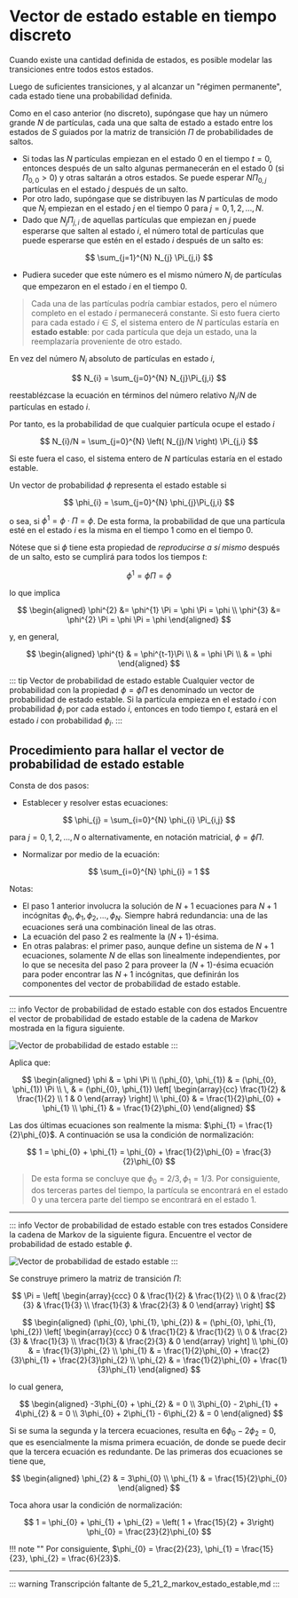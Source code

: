 # Vector de estado estable en tiempo discreto
Cuando existe una cantidad definida de estados, es posible modelar las transiciones entre todos estos estados.

Luego de suficientes transiciones, y al alcanzar un "régimen permanente", cada estado tiene una probabilidad definida.

Como en el caso anterior (no discreto), supóngase que hay un número grande $N$ de partículas, cada una que salta de estado a estado entre los estados de $S$ guiados por la matriz de transición $\Pi$ de probabilidades de saltos.

- Si todas las $N$ partículas empiezan en el estado 0 en el tiempo $t = 0$, entonces después de un salto algunas permanecerán en el estado 0 (si $\Pi_{0,0} > 0$) y otras saltarán a otros estados. Se puede esperar $N\Pi_{0,j}$ partículas en el estado $j$ después de un salto.
- Por otro lado, supóngase que se distribuyen las $N$ partículas de modo que $N_{j}$ empiezan en el estado $j$ en el tiempo 0 para $j = 0, 1, 2, \ldots, N$.
- Dado que $N_{j}\Pi_{j,i}$ de aquellas partículas que empiezan en $j$ puede esperarse que salten al estado $i$, el número total de partículas que puede esperarse que estén en el estado $i$ después de un salto es:

$$
\sum_{j=1}^{N} N_{j} \Pi_{j,i}
$$

- Pudiera suceder que este número es el mismo número $N_{i}$ de partículas que empezaron en el estado $i$ en el tiempo 0.

> Cada una de las partículas podría cambiar estados, pero el número completo en el estado $i$ permanecerá constante. Si esto fuera cierto para cada estado $i \in S$, el sistema entero de $N$ partículas estaría en **estado estable**: por cada partícula que deja un estado, una la reemplazaría proveniente de otro estado.

En vez del número $N_{i}$ absoluto de partículas en estado $i$, 

$$
  N_{i} = \sum_{j=0}^{N} N_{j}\Pi_{j,i}
$$

reestablézcase la ecuación en términos del número relativo $N_{i}/N$ de partículas en estado $i$.

Por tanto, es la probabilidad de que cualquier partícula ocupe el estado $i$

$$
  N_{i}/N = \sum_{j=0}^{N} \left( N_{j}/N \right) \Pi_{j,i}
$$

Si este fuera el caso, el sistema entero de $N$ partículas estaría en el estado estable. 

Un vector de probabilidad $\phi$ representa el estado estable si

$$
  \phi_{i} = \sum_{j=0}^{N} \phi_{j}\Pi_{j,i}
$$

o sea, si $\phi^{1} = \phi \cdot \Pi = \phi$. De esta forma, la probabilidad de que una partícula esté en el estado $i$ es la misma en el tiempo 1 como en el tiempo 0. 

Nótese que si $\phi$ tiene esta propiedad de *reproducirse a sí mismo* después de un salto, esto se cumplirá para todos los tiempos $t$: 

$$
  \phi^{1} = \phi \Pi = \phi
$$

lo que implica

$$
\begin{aligned}
  \phi^{2} &= \phi^{1} \Pi = \phi \Pi = \phi \\
  \phi^{3} &= \phi^{2} \Pi = \phi \Pi = \phi
\end{aligned} 
$$

y, en general, 

$$ 
\begin{aligned}
  \phi^{t} 	& = \phi^{t-1}\Pi \\
   			& = \phi \Pi \\
			& = \phi
\end{aligned} 
$$

::: tip Vector de probabilidad de estado estable
Cualquier vector de probabilidad con la propiedad $\phi = \phi \Pi$ es denominado un vector de probabilidad de estado estable. Si la partícula empieza en el estado $i$ con probabilidad $\phi_{i}$ por cada estado $i$, entonces en todo tiempo $t$, estará en el estado $i$ con probabilidad $\phi_{i}$.
:::

## Procedimiento para hallar el vector de probabilidad de estado estable

Consta de dos pasos:

- Establecer y resolver estas ecuaciones:

$$
\phi_{j} = \sum_{i=0}^{N} \phi_{i} \Pi_{i,j}
$$

   para $j = 0, 1, 2, \ldots, N$ o alternativamente, en notación matricial, $\phi = \phi \Pi$.

- Normalizar por medio de la ecuación:

$$
\sum_{i=0}^{N} \phi_{i} = 1
$$

Notas:

- El paso 1 anterior involucra la solución de $N+1$ ecuaciones para $N+1$ incógnitas $\phi_{0}, \phi_{1}, \phi_{2}, \ldots, \phi_{N}$. Siempre habrá redundancia: una de las ecuaciones será una combinación lineal de las otras.
- La ecuación del paso 2 es realmente la $(N+1)$-ésima.
- En otras palabras: el primer paso, aunque define un sistema de $N+1$ ecuaciones, solamente $N$ de ellas son linealmente independientes, por lo que se necesita del paso 2 para proveer la $(N+1)$-ésima ecuación para poder encontrar las $N+1$ incógnitas, que definirán los componentes del vector de probabilidad de estado estable.

---

::: info Vector de probabilidad de estado estable con dos estados
Encuentre el vector de probabilidad de estado estable de la cadena de Markov mostrada en la figura siguiente. 

![Vector de probabilidad de estado estable](/img/21_diagrama_saltos_0-1.svg)
:::

Aplica que: 

$$ 
\begin{aligned}
\phi & = \phi \Pi \\
(\phi_{0}, \phi_{1}) & = (\phi_{0}, \phi_{1}) \Pi \\
\, & = (\phi_{0}, \phi_{1}) \left[ \begin{array}{cc}
\frac{1}{2} & \frac{1}{2} \\
1   & 0 
\end{array} \right] \\
\phi_{0} & = \frac{1}{2}\phi_{0} + \phi_{1} \\
\phi_{1} & = \frac{1}{2}\phi_{0} 
\end{aligned}
$$

Las dos últimas ecuaciones son realmente la misma: $\phi_{1} = \frac{1}{2}\phi_{0}$. A continuación se usa la condición de normalización: 

$$
1 = \phi_{0} + \phi_{1} = \phi_{0} + \frac{1}{2}\phi_{0} = \frac{3}{2}\phi_{0}
$$


> De esta forma se concluye que $\phi_{0} = 2/3, \phi_{1} = 1/3$. Por consiguiente, dos terceras partes del tiempo, la partícula se encontrará en el estado 0 y una tercera parte del tiempo se encontrará en el estado 1.

---

::: info Vector de probabilidad de estado estable con tres estados
Considere la cadena de Markov de la siguiente figura. Encuentre el vector de probabilidad de estado estable $\phi$.

![Vector de probabilidad de estado estable](/img/21_diagrama_saltos_0-1-2.svg) 
:::

Se construye primero la matriz de transición $\Pi$: 

$$
\Pi = \left[ \begin{array}{ccc}
0 & \frac{1}{2} & \frac{1}{2} \\
0 & \frac{2}{3} & \frac{1}{3} \\
\frac{1}{3} & \frac{2}{3} & 0
\end{array} \right]
$$

$$ 
\begin{aligned}
(\phi_{0}, \phi_{1}, \phi_{2}) & = (\phi_{0}, \phi_{1}, \phi_{2}) \left[ \begin{array}{ccc}
0 & \frac{1}{2} & \frac{1}{2} \\
0 & \frac{2}{3} & \frac{1}{3} \\
\frac{1}{3} & \frac{2}{3} & 0
\end{array} \right] \\
\phi_{0} & = \frac{1}{3}\phi_{2} \\
\phi_{1} & = \frac{1}{2}\phi_{0} + \frac{2}{3}\phi_{1} + \frac{2}{3}\phi_{2} \\
\phi_{2} & = \frac{1}{2}\phi_{0} + \frac{1}{3}\phi_{1}
\end{aligned} 
$$

lo cual genera, 

$$ 
\begin{aligned}
-3\phi_{0} + \phi_{2} & = 0 \\
3\phi_{0} - 2\phi_{1} + 4\phi_{2} & = 0 \\
3\phi_{0} + 2\phi_{1} - 6\phi_{2} & = 0
\end{aligned} 
$$

Si se suma la segunda y la tercera ecuaciones, resulta en $6\phi_{0} - 2\phi_{2} = 0$, que es esencialmente la misma primera ecuación, de donde se puede decir que la tercera ecuación es redundante. De las primeras dos ecuaciones se tiene que, 

$$ 
\begin{aligned}
\phi_{2} & = 3\phi_{0} \\ 
\phi_{1} & = \frac{15}{2}\phi_{0} 
\end{aligned} 
$$

Toca ahora usar la condición de normalización: 

$$
1 = \phi_{0} + \phi_{1} + \phi_{2} = \left( 1 + \frac{15}{2} + 3\right) \phi_{0} = \frac{23}{2}\phi_{0}
$$

!!! note ""
    Por consiguiente, $\phi_{0} = \frac{2}{23}, \phi_{1} = \frac{15}{23}, \phi_{2} = \frac{6}{23}$.

---

::: warning
Transcripción faltante de 5_21_2_markov_estado_estable,md
:::
